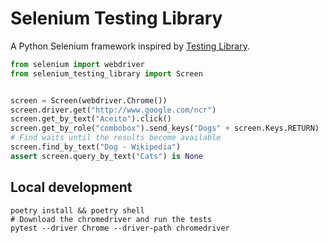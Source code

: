 # Selenium Testing Library

A Python Selenium framework inspired by [Testing Library](https://testing-library.com/).

```python
from selenium import webdriver
from selenium_testing_library import Screen


screen = Screen(webdriver.Chrome())
screen.driver.get("http://www.google.com/ncr")
screen.get_by_text("Aceito").click()
screen.get_by_role("combobox").send_keys("Dogs" + screen.Keys.RETURN)
# Find waits until the results become available
screen.find_by_text("Dog - Wikipedia")
assert screen.query_by_text("Cats") is None
```

## Local development

```shell
poetry install && poetry shell
# Download the chromedriver and run the tests
pytest --driver Chrome --driver-path chromedriver
```
